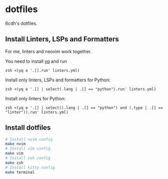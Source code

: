 # dotfiles

6cdh's dotfiles.

## Install Linters, LSPs and Formatters

For me, linters and neovim work together.

You need to install [yq](https://github.com/mikefarah/yq) and run

```shell
zsh <(yq e '.[].run' linters.yml)
```

Install only linters, LSPs and formatters for Python:

```
zsh <(yq e '.[] | select(.lang | .[] == "python").run' linters.yml)
```

Install only linters for Python:

```
zsh <(yq e '.[] | select((.lang | .[] == "python") and (.type | .[] == "linter")).run' linters.yml)
```

## Install dotfiles

```bash
# Install nvim config
make nvim
# Install vim config
make vim
# Install zsh config
make zsh
# Install kitty config
make terminal
```
